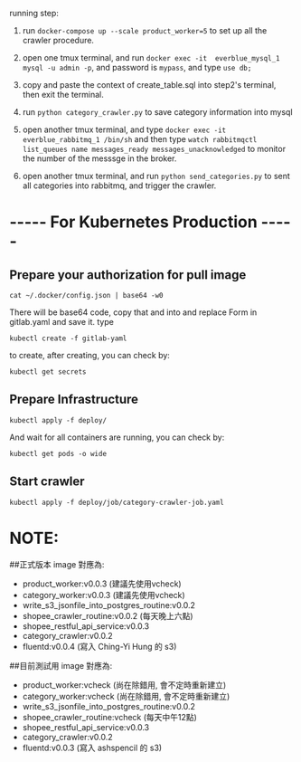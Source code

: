 running step:

1. run `docker-compose up --scale product_worker=5` to set up all the crawler procedure.

2. open one tmux terminal, and run `docker exec -it  everblue_mysql_1 mysql -u admin -p`, and password is `mypass`, and type `use db;`

3. copy and paste the context of create_table.sql into step2's terminal, then exit the terminal.

4. run `python category_crawler.py` to save category information into mysql

5. open another tmux terminal, and type `docker exec -it  everblue_rabbitmq_1 /bin/sh` and then type `watch rabbitmqctl list_queues name messages_ready messages_unacknowledged` to monitor the number of the messsge in the broker.

6. open another tmux terminal, and run `python send_categories.py` to sent all categories into rabbitmq, and trigger the crawler.

# ----- For Kubernetes Production -----

## Prepare your authorization for pull image

```
cat ~/.docker/config.json | base64 -w0
```

There will be base64 code, copy that and into and replace Form <your-bas364-code> in gitlab.yaml and save it. type

```
kubectl create -f gitlab-yaml
```

to create, after creating, you can check by:

```
kubectl get secrets
```

## Prepare Infrastructure

```
kubectl apply -f deploy/
```

And wait for all containers are running, you can check by:

```
kubectl get pods -o wide
```

## Start crawler

```
kubectl apply -f deploy/job/category-crawler-job.yaml
```

# NOTE:

##正式版本 image 對應為:

- product_worker:v0.0.3 (建議先使用vcheck)
- category_worker:v0.0.3 (建議先使用vcheck)
- write_s3_jsonfile_into_postgres_routine:v0.0.2
- shopee_crawler_routine:v0.0.2 (每天晚上六點)
- shopee_restful_api_service:v0.0.3
- category_crawler:v0.0.2
- fluentd:v0.0.4 (寫入 Ching-Yi Hung 的 s3)

##目前測試用 image 對應為:

- product_worker:vcheck (尚在除錯用, 會不定時重新建立)
- category_worker:vcheck (尚在除錯用, 會不定時重新建立)
- write_s3_jsonfile_into_postgres_routine:v0.0.2
- shopee_crawler_routine:vcheck (每天中午12點)
- shopee_restful_api_service:v0.0.3
- category_crawler:v0.0.2
- fluentd:v0.0.3 (寫入 ashspencil 的 s3)
